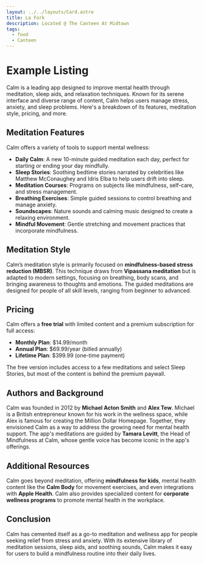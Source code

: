 ```yaml
---
layout: ../../layouts/Card.astro
title: La Fork
description: Located @ The Canteen At Midtown
tags:
  - food
  - Canteen
---
```


# Example Listing

Calm is a leading app designed to improve mental health through meditation, sleep aids, and relaxation techniques. Known for its serene interface and diverse range of content, Calm helps users manage stress, anxiety, and sleep problems. Here's a breakdown of its features, meditation style, pricing, and more.

## Meditation Features

Calm offers a variety of tools to support mental wellness:

- **Daily Calm**: A new 10-minute guided meditation each day, perfect for starting or ending your day mindfully.
- **Sleep Stories**: Soothing bedtime stories narrated by celebrities like Matthew McConaughey and Idris Elba to help users drift into sleep.
- **Meditation Courses**: Programs on subjects like mindfulness, self-care, and stress management.
- **Breathing Exercises**: Simple guided sessions to control breathing and manage anxiety.
- **Soundscapes**: Nature sounds and calming music designed to create a relaxing environment.
- **Mindful Movement**: Gentle stretching and movement practices that incorporate mindfulness.

## Meditation Style

Calm’s meditation style is primarily focused on **mindfulness-based stress reduction (MBSR)**. This technique draws from **Vipassana meditation** but is adapted to modern settings, focusing on breathing, body scans, and bringing awareness to thoughts and emotions. The guided meditations are designed for people of all skill levels, ranging from beginner to advanced.

## Pricing

Calm offers a **free trial** with limited content and a premium subscription for full access:

- **Monthly Plan**: $14.99/month
- **Annual Plan**: $69.99/year (billed annually)
- **Lifetime Plan**: $399.99 (one-time payment)
  
The free version includes access to a few meditations and select Sleep Stories, but most of the content is behind the premium paywall.

## Authors and Background

Calm was founded in 2012 by **Michael Acton Smith** and **Alex Tew**. Michael is a British entrepreneur known for his work in the wellness space, while Alex is famous for creating the Million Dollar Homepage. Together, they envisioned Calm as a way to address the growing need for mental health support. The app's meditations are guided by **Tamara Levitt**, the Head of Mindfulness at Calm, whose gentle voice has become iconic in the app's offerings.

## Additional Resources

Calm goes beyond meditation, offering **mindfulness for kids**, mental health content like the **Calm Body** for movement exercises, and even integrations with **Apple Health**. Calm also provides specialized content for **corporate wellness programs** to promote mental health in the workplace.

## Conclusion

Calm has cemented itself as a go-to meditation and wellness app for people seeking relief from stress and anxiety. With its extensive library of meditation sessions, sleep aids, and soothing sounds, Calm makes it easy for users to build a mindfulness routine into their daily lives.